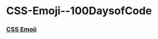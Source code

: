 # CSS-Emoji--100DaysofCode

### [CSS Emoji](https://lanre-waju.github.io/CSS-Emoji--100DaysofCode/)

